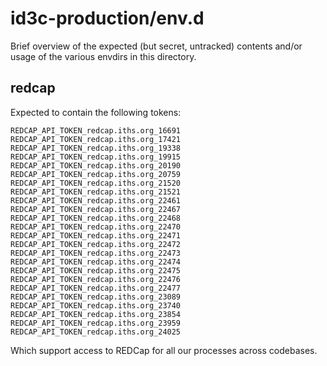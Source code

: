 # id3c-production/env.d

Brief overview of the expected (but secret, untracked) contents and/or usage of
the various envdirs in this directory.

## redcap

Expected to contain the following tokens:

    REDCAP_API_TOKEN_redcap.iths.org_16691
    REDCAP_API_TOKEN_redcap.iths.org_17421
    REDCAP_API_TOKEN_redcap.iths.org_19338
    REDCAP_API_TOKEN_redcap.iths.org_19915
    REDCAP_API_TOKEN_redcap.iths.org_20190
    REDCAP_API_TOKEN_redcap.iths.org_20759
    REDCAP_API_TOKEN_redcap.iths.org_21520
    REDCAP_API_TOKEN_redcap.iths.org_21521
    REDCAP_API_TOKEN_redcap.iths.org_22461
    REDCAP_API_TOKEN_redcap.iths.org_22467
    REDCAP_API_TOKEN_redcap.iths.org_22468
    REDCAP_API_TOKEN_redcap.iths.org_22470
    REDCAP_API_TOKEN_redcap.iths.org_22471
    REDCAP_API_TOKEN_redcap.iths.org_22472
    REDCAP_API_TOKEN_redcap.iths.org_22473
    REDCAP_API_TOKEN_redcap.iths.org_22474
    REDCAP_API_TOKEN_redcap.iths.org_22475
    REDCAP_API_TOKEN_redcap.iths.org_22476
    REDCAP_API_TOKEN_redcap.iths.org_22477
    REDCAP_API_TOKEN_redcap.iths.org_23089
    REDCAP_API_TOKEN_redcap.iths.org_23740
    REDCAP_API_TOKEN_redcap.iths.org_23854
    REDCAP_API_TOKEN_redcap.iths.org_23959
    REDCAP_API_TOKEN_redcap.iths.org_24025

Which support access to REDCap for all our processes across codebases.
